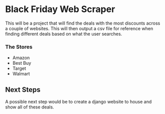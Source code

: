 # Black Friday Web Scraper

This will be a project that will find the deals with the most discounts across a couple of websites. This will then output a csv file for reference when finding different deals based on what the user searches. 

### The Stores

- Amazon
- Best Buy
- Target
- Walmart



## Next Steps

A possible next step would be to create a django website to house and show all of these deals. 